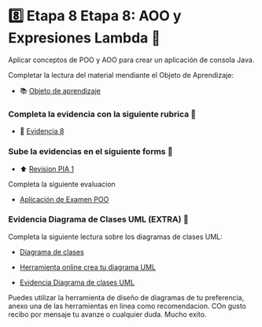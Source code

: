 # :eight: Etapa 8 Etapa 8: AOO y Expresiones Lambda :moyai:

Aplicar conceptos de POO y AOO para crear un aplicación de consola Java.

Completar la lectura del material mendiante el Objeto de Aprendizaje:

- :books: [Objeto de aprendizaje](http://ded.uanl.mx/CDIS/JAVA/etapa8/story_html5.html)

### Completa la evidencia con la siguiente rubrica :school_satchel:

- :notebook: [Evidencia 8](https://mega.nz/file/qKoC1ZCC#JI8Pp6lcJd6uYsLo40fMs3sOwL9-us8a_aqLR8KG_vs)

### Sube la evidencias en el siguiente forms :confetti_ball:

- :arrow_up: [Revision PIA 1](https://mega.nz/file/GDpWGJiR#vT7GIPn4a-SVt2xvRcznp0GsMJI8LCQaAc3zZODPd6s)

Completa la siguiente evaluacion

- [Aplicación de Examen POO](https://forms.office.com/Pages/ResponsePage.aspx?id=EZDKymp73kSGHwlaLKiDt-Bc110OKV1JhhMBmULhZ4tUNVIzVkVGR0M0OU5SSlhXVTBRQ0tJVEFKNS4u)


### Evidencia Diagrama de Clases UML (EXTRA) :atm:

Completa la siguiente lectura sobre los diagramas de clases UML:

- [Diagrama de clases](https://drive.google.com/file/d/13bIp0x3e6DIBRgBeBFg9xStHE_Rkufth/view?usp=sharing)

- [Herramienta online crea tu diagrama UML](https://online.visual-paradigm.com/drive/#diagramlist:proj=0&new=BlockFlowDiagram)

- [Evidencia Diagrama de clases UML](https://drive.google.com/file/d/1XIpP_KdNN54srSpfdQCyPwZ3RIgiXFKc/view?usp=sharing)

Puedes utilizar la herramienta de diseño de diagramas de tu preferencia, anexo una de las herramientas en linea como recomendacion. 
COn gusto recibo por mensaje tu avanze o cualquier duda. Mucho exito.
